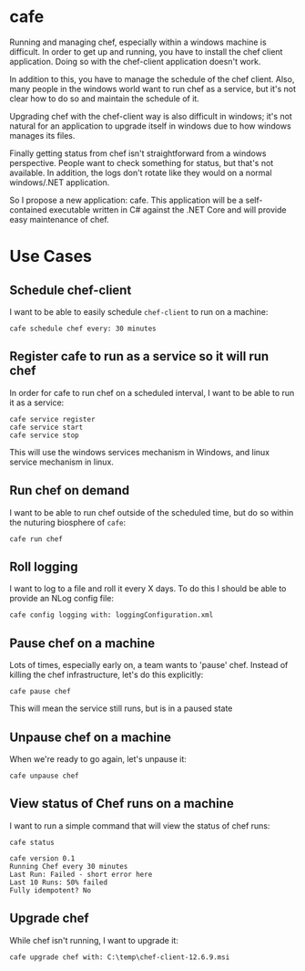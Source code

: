 # cafe

Running and managing chef, especially within a windows machine is difficult. In order to get up and running, you have to install the chef client application. Doing so with the chef-client application doesn't work. 

In addition to this, you have to manage the schedule of the chef client. Also, many people in the windows world want to run chef as a service, but it's not clear how to do so and maintain the schedule of it.

Upgrading chef with the chef-client way is also difficult in windows; it's not natural for an application to upgrade itself in windows due to how windows manages its files.

Finally getting status from chef isn't straightforward from a windows perspective. People want to check something for status, but that's not available. In addition, the logs don't rotate like they would on a normal windows/.NET application.

So I propose a new application: cafe. This application will be a self-contained executable written in C# against the .NET Core and will provide easy maintenance of chef.

# Use Cases

## Schedule chef-client

I want to be able to easily schedule `chef-client` to run on a machine:

```
cafe schedule chef every: 30 minutes
```

## Register cafe to run as a service so it will run chef

In order for cafe to run chef on a scheduled interval, I want to be able to run it as a service:

```
cafe service register
cafe service start
cafe service stop
```

This will use the windows services mechanism in Windows, and linux service mechanism in linux.

## Run chef on demand

I want to be able to run chef outside of the scheduled time, but do so within the nuturing biosphere of `cafe`:

```
cafe run chef
```

## Roll logging

I want to log to a file and roll it every X days. To do this I should be able to provide an NLog config file:

```
cafe config logging with: loggingConfiguration.xml
```

## Pause chef on a machine

Lots of times, especially early on, a team wants to 'pause' chef. Instead of killing the chef infrastructure, let's do this explicitly:

```
cafe pause chef
```

This will mean the service still runs, but is in a paused state


## Unpause chef on a machine

When we're ready to go again, let's unpause it:

```
cafe unpause chef
```

## View status of Chef runs on a machine

I want to run a simple command that will view the status of chef runs:

```
cafe status

cafe version 0.1
Running Chef every 30 minutes
Last Run: Failed - short error here
Last 10 Runs: 50% failed
Fully idempotent? No
```

## Upgrade chef

While chef isn't running, I want to upgrade it:

```
cafe upgrade chef with: C:\temp\chef-client-12.6.9.msi
```